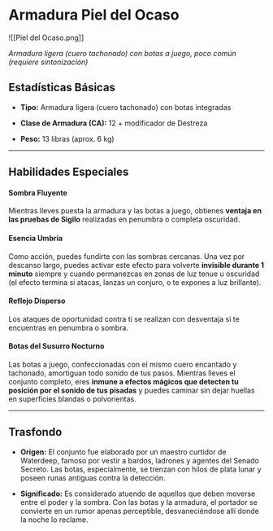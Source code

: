 # **Armadura Piel del Ocaso**

![[Piel del Ocaso.png]]

_Armadura ligera (cuero tachonado) con botas a juego, poco común (requiere sintonización)_

## Estadísticas Básicas

- **Tipo:** Armadura ligera (cuero tachonado) con botas integradas
    
- **Clase de Armadura (CA):** 12 + modificador de Destreza
    
- **Peso:** 13 libras (aprox. 6 kg)

---

## Habilidades Especiales

#### Sombra Fluyente

Mientras lleves puesta la armadura y las botas a juego, obtienes **ventaja en las pruebas de Sigilo** realizadas en penumbra o completa oscuridad.

#### Esencia Umbría

Como acción, puedes fundirte con las sombras cercanas. Una vez por descanso largo, puedes activar este efecto para volverte **invisible durante 1 minuto** siempre y cuando permanezcas en zonas de luz tenue u oscuridad (el efecto termina si atacas, lanzas un conjuro, o te expones a luz brillante).

#### Reflejo Disperso

Los ataques de oportunidad contra ti se realizan con desventaja si te encuentras en penumbra o sombra.

#### **Botas del Susurro Nocturno**

Las botas a juego, confeccionadas con el mismo cuero encantado y tachonado, amortiguan todo sonido de tus pasos. Mientras lleves el conjunto completo, eres **inmune a efectos mágicos que detecten tu posición por el sonido de tus pisadas** y puedes caminar sin dejar huellas en superficies blandas o polvorientas.

---

## Trasfondo

- **Origen:** El conjunto fue elaborado por un maestro curtidor de Waterdeep, famoso por vestir a bardos, ladrones y agentes del Senado Secreto. Las botas, especialmente, se trenzan con hilos de plata lunar y poseen runas antiguas contra la detección.
    
- **Significado:** Es considerado atuendo de aquellos que deben moverse entre el poder y la sombra. Con las botas y la armadura, el portador se convierte en un rumor apenas perceptible, desvaneciéndose allí donde la noche lo reclame.